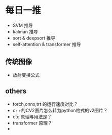 # 每日一推

- SVM 推导
- kalman 推导
- sort & deepsort 推导
- self-attention & transformer 推导

  

## 传统图像
- 放射变换公式

## others

- torch,onnx,trt 的运行速度对比？
- c++的CV2图片怎么转为python格式的v2图片？
- ctc 原理与用法是？
- transformer 原理？
- 

